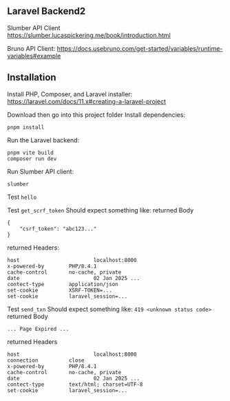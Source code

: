 ## Laravel Backend2

Slumber API Client
https://slumber.lucaspickering.me/book/introduction.html

Bruno API Client:
https://docs.usebruno.com/get-started/variables/runtime-variables#example

## Installation
Install PHP, Composer, and Laravel installer:
https://laravel.com/docs/11.x#creating-a-laravel-project

Download then go into this project folder
Install dependencies:
```
pnpm install
```
Run the Laravel backend:
```
pnpm vite build
composer run dev
```

Run Slumber API client:
```
slumber
```
Test `hello`

Test `get_scrf_token`
Should expect something like:
returned Body
```
{
	"csrf_token": "abc123..."
}
```
returned Headers:
```
host						localhost:8000
x-powered-by		PHP/8.4.1
cache-control		no-cache, private
date						02 Jan 2025 ...
contect-type		application/json
set-cookie			XSRF-TOKEN=...
set-cookie			laravel_session=...
```

Test `send_txn`
Should expect something like:
`419 <unknown status code>`
returned Body
```
... Page Expired ...
```
returned Headers
```
host						localhost:8000
connection			close
x-powered-by		PHP/8.4.1
cache-control		no-cache, private
date						02 Jan 2025 ...
contect-type		text/html; charset=UTF-8
set-cookie			laravel_session=...
```



